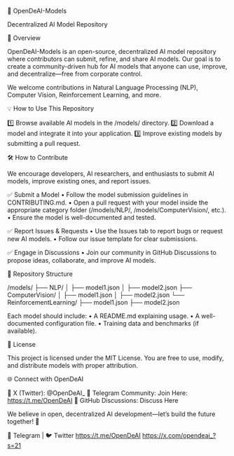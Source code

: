 🚀 OpenDeAI-Models

Decentralized AI Model Repository

📌 Overview

OpenDeAI-Models is an open-source, decentralized AI model repository where contributors can submit, refine, and share AI models. Our goal is to create a community-driven hub for AI models that anyone can use, improve, and decentralize—free from corporate control.

We welcome contributions in Natural Language Processing (NLP), Computer Vision, Reinforcement Learning, and more.

💡 How to Use This Repository

1️⃣ Browse available AI models in the /models/ directory.
2️⃣ Download a model and integrate it into your application.
3️⃣ Improve existing models by submitting a pull request.

🛠️ How to Contribute

We encourage developers, AI researchers, and enthusiasts to submit AI models, improve existing ones, and report issues.

✅ Submit a Model
	•	Follow the model submission guidelines in CONTRIBUTING.md.
	•	Open a pull request with your model inside the appropriate category folder (/models/NLP/, /models/ComputerVision/, etc.).
	•	Ensure the model is well-documented and tested.

✅ Report Issues & Requests
	•	Use the Issues tab to report bugs or request new AI models.
	•	Follow our issue template for clear submissions.

✅ Engage in Discussions
	•	Join our community in GitHub Discussions to propose ideas, collaborate, and improve AI models.

📂 Repository Structure

/models/
├── NLP/
│   ├── model1.json
│   ├── model2.json
├── ComputerVision/
│   ├── model1.json
│   ├── model2.json
└── ReinforcementLearning/
    ├── model1.json
    ├── model2.json

Each model should include:
	•	A README.md explaining usage.
	•	A well-documented configuration file.
	•	Training data and benchmarks (if available).

📜 License

This project is licensed under the MIT License. You are free to use, modify, and distribute models with proper attribution.

🌐 Connect with OpenDeAI

📌 X (Twitter): @OpenDeAI_
📌 Telegram Community: Join Here:
https://t.me/OpenDeAI
📌 GitHub Discussions: Discuss Here

We believe in open, decentralized AI development—let’s build the future together! 🚀

💬 Telegram | 🐦 Twitter 
https://t.me/OpenDeAI
https://x.com/opendeai_?s=21
